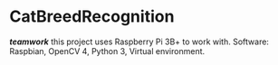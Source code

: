 # CatBreedRecognition
***teamwork***
this project uses Raspberry Pi 3B+ to work with.
Software: Raspbian, OpenCV 4, Python 3, Virtual environment.
